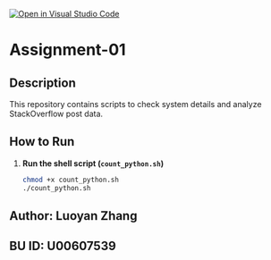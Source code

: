 [![Open in Visual Studio Code](https://classroom.github.com/assets/open-in-vscode-2e0aaae1b6195c2367325f4f02e2d04e9abb55f0b24a779b69b11b9e10269abc.svg)](https://classroom.github.com/online_ide?assignment_repo_id=18148318&assignment_repo_type=AssignmentRepo)
# Assignment-01

## Description
This repository contains scripts to check system details and analyze StackOverflow post data.

## How to Run
1. **Run the shell script (`count_python.sh`)**
   ```bash
   chmod +x count_python.sh
   ./count_python.sh
## Author: Luoyan Zhang
## BU ID: U00607539